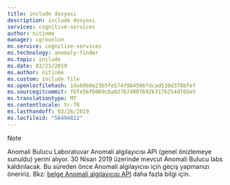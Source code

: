 ```yaml
---
title: include dosyası
description: include dosyası
services: cognitive-services
author: nitinme
manager: cgrounlun
ms.service: cognitive-services
ms.technology: anomaly-finder
ms.topic: include
ms.date: 03/21/2019
ms.author: nitinme
ms.custom: include file
ms.openlocfilehash: 1dab9b0e23b5fe574f9b4506fdcad510d378bfef
ms.sourcegitcommit: fbfe56f6069cba027b749076926317b254df65e5
ms.translationtype: MT
ms.contentlocale: tr-TR
ms.lasthandoff: 03/26/2019
ms.locfileid: "58494822"
---
```

> [!NOTE]
> Anomali Bulucu Laboratuvar Anomali algılayıcısı API (genel önizlemeye sunuldu) yerini alıyor. 30 Nisan 2019 üzerinde mevcut Anomali Bulucu labs kaldırılacak. Bu süreden önce Anomali algılayıcısı için geçiş yapmanızı öneririz. Bkz: [belge Anomali algılayıcısı API](../articles/cognitive-services/anomaly-detector/index.yml) daha fazla bilgi için. 
